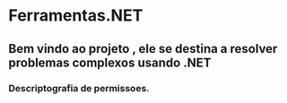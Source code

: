 # Ferramentas.NET

## Bem vindo ao projeto , ele se destina a resolver problemas complexos usando .NET

###

### Descriptografia de permissoes.

